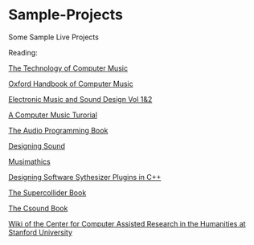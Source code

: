 # Sample-Projects
Some Sample Live Projects


Reading:

[The Technology of Computer Music](https://www.amazon.com/Technology-Computer-Music-Max-Mathews/dp/0262130505)

[Oxford Handbook of Computer Music](https://global.oup.com/academic/product/the-oxford-handbook-of-computer-music-9780195331615?cc=us&lang=en&)

[Electronic Music and Sound Design Vol 1&2](https://virtual-sound.com/)

[A Computer Music Turorial](https://mitpress.mit.edu/books/computer-music-tutorial)

[The Audio Programming Book](https://mitpress.mit.edu/books/audio-programming-book)

[Designing Sound](https://mitpress.mit.edu/books/designing-sound)

[Musimathics](https://mitpress.mit.edu/books/musimathics)

[Designing Software Sythesizer Plugins in C++](http://www.willpirkle.com/about/books/)

[The Supercollider Book](https://mitpress.mit.edu/books/supercollider-book)

[The Csound Book](https://mitpress.mit.edu/books/csound-book)

[Wiki of the Center for Computer Assisted Research in the Humanities at Stanford University ](http://wiki.ccarh.org/wiki/Main_Page)


